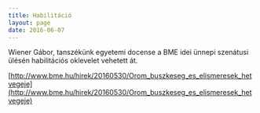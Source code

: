```yaml
---
title: Habilitáció 
layout: page 
date: 2016-06-07
---
```


Wiener Gábor, tanszékünk egyetemi docense a BME idei ünnepi szenátusi ülésén habilitációs oklevelet vehetett át. 

[http://www.bme.hu/hirek/20160530/Orom_buszkeseg_es_elismeresek_hetvegeje](http://www.bme.hu/hirek/20160530/Orom_buszkeseg_es_elismeresek_hetvegeje)

